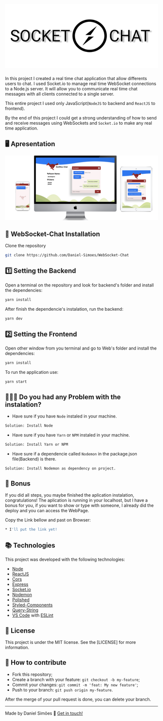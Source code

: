<h1 align="center">
    <img alt="oBarber Logo" src="https://github.com/Daniel-Simoes/WebSocket-Chat/blob/master/socket-chat.jpg" />
    <br>
</h1>

In this project I created a real time chat application that allow differents users to chat. I used Socket.io to manage real time WebSocket connections to a Node.js server.
It will allow you to communicate real time chat messages with all clients connected to a single server.

This entire project I used only JavaScript(`NodeJS` to backend and `ReactJS` to frontend).

By the end of this project I could get a strong understanding of how to send and receive messages using WebSockets and `Socket.io` to make any real time application.


## 🖥 Apresentation

<p align="center">
  <img alt="oBarber Desktop Gif" src="https://github.com/Daniel-Simoes/WebSocket-Chat/blob/master/devaces.jpg">
</p>

## :rocket: WebSocket-Chat Installation

Clone the repository

```bash
git clone https://github.com/Daniel-Simoes/WebSocket-Chat
```

## 1️⃣ Setting the Backend

Open a terminal on the repository and look for backend's folder and install the dependencies:

```bash
yarn install
```

After finish the dependencie's instalation, run the backend:

```bash
yarn dev
```

## 2️⃣ Setting the Frontend

Open other window from you terminal and go to Web's folder and install the dependencies:

```bash
yarn install
```

To run the application use:

```bash
yarn start
```

## 🤷🏻‍♂️ Do you had any Problem with the instalation?

- Have sure if you have `Node` instaled in your machine.

```bash
Solution: Install Node
```
- Have sure if you have `Yarn` or `NPM` instaled in your machine.

```bash
Solution: Install Yarn or NPM
```
- Have sure if a dependencie called `Nodemon` in the package.json file(Backend) is there.

```bash
Solution: Install Nodemon as dependency on project.
```

## 🎯 Bonus

If you did all steps, you maybe finished the aplication instalation, congratulations! The aplication is running in your localhost, but I have a bonus for you, if you want to show or type with someone, I already did the deploy and you can access the WebPage.

Copy the Link bellow and past on Browser:

```bash
* I'll put the link yet!
```

## :books: Technologies

This project was developed with the following technologies:
- [Node](https://nodejs.org/en/)
- [ReactJS](https://facebook.github.io/react/)
- [Cors](https://babeljs.io/)
- [Express](https://expressjs.com/)
- [Socket.io](https://socket.io/)
- [Nodemon](https://nodemon.io/)
- [Polished](https://github.com/styled-components/polished)
- [Styled-Components](https://styled-components.com/)
- [Query-String](https://www.npmjs.com/package/query-string)
- [VS Code](https://code.visualstudio.com/) with [ESLint](https://marketplace.visualstudio.com/items?itemName=dbaeumer.vscode-eslint)

## :memo: License

This project is under the MIT license. See the [LICENSE] for more information.


## 🤔 How to contribute

- Fork this repository;
- Create a branch with your feature: `git checkout -b my-feature`;
- Commit your changes: `git commit -m 'feat: My new feature'`;
- Push to your branch: `git push origin my-feature`.

After the merge of your pull request is done, you can delete your branch.


---

Made by Daniel Simões :wave: [Get in touch!](https://www.linkedin.com/in/dan-sim%C3%B5es/)
